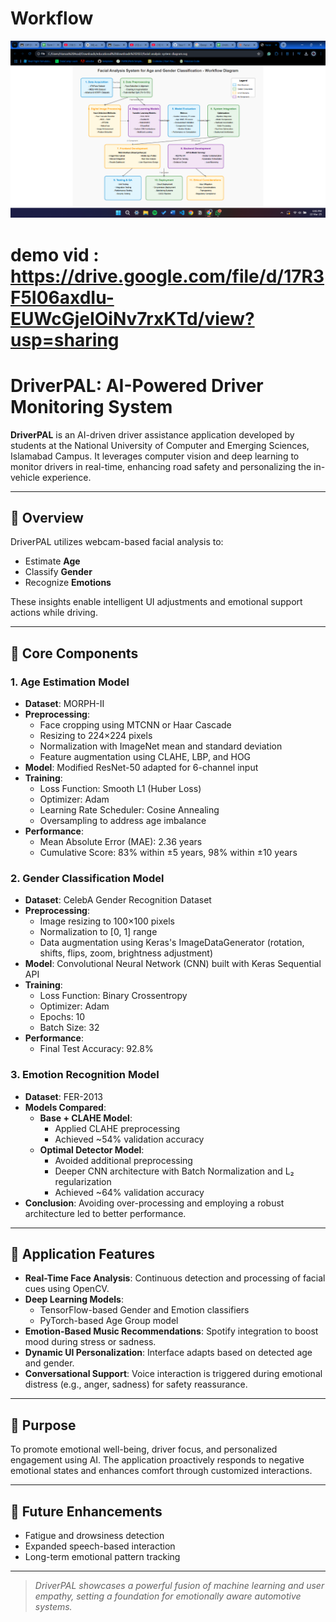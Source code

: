 # Workflow
![workflow : ](workflow.png)



# demo vid : https://drive.google.com/file/d/17R3F5I06axdIu-EUWcGjeIOiNv7rxKTd/view?usp=sharing
# DriverPAL: AI-Powered Driver Monitoring System

**DriverPAL** is an AI-driven driver assistance application developed by students at the National University of Computer and Emerging Sciences, Islamabad Campus. It leverages computer vision and deep learning to monitor drivers in real-time, enhancing road safety and personalizing the in-vehicle experience.

---

## 🚗 Overview

DriverPAL utilizes webcam-based facial analysis to:

- Estimate **Age**
- Classify **Gender**
- Recognize **Emotions**

These insights enable intelligent UI adjustments and emotional support actions while driving.

---

## 🧠 Core Components

### 1. Age Estimation Model

- **Dataset**: MORPH-II  
- **Preprocessing**:
  - Face cropping using MTCNN or Haar Cascade
  - Resizing to 224×224 pixels
  - Normalization with ImageNet mean and standard deviation
  - Feature augmentation using CLAHE, LBP, and HOG
- **Model**: Modified ResNet-50 adapted for 6-channel input
- **Training**:
  - Loss Function: Smooth L1 (Huber Loss)
  - Optimizer: Adam
  - Learning Rate Scheduler: Cosine Annealing
  - Oversampling to address age imbalance
- **Performance**:
  - Mean Absolute Error (MAE): 2.36 years
  - Cumulative Score: 83% within ±5 years, 98% within ±10 years

### 2. Gender Classification Model

- **Dataset**: CelebA Gender Recognition Dataset  
- **Preprocessing**:
  - Image resizing to 100×100 pixels
  - Normalization to [0, 1] range
  - Data augmentation using Keras's ImageDataGenerator (rotation, shifts, flips, zoom, brightness adjustment)
- **Model**: Convolutional Neural Network (CNN) built with Keras Sequential API
- **Training**:
  - Loss Function: Binary Crossentropy
  - Optimizer: Adam
  - Epochs: 10
  - Batch Size: 32
- **Performance**:
  - Final Test Accuracy: 92.8%

### 3. Emotion Recognition Model

- **Dataset**: FER-2013  
- **Models Compared**:
  - **Base + CLAHE Model**:
    - Applied CLAHE preprocessing
    - Achieved ~54% validation accuracy
  - **Optimal Detector Model**:
    - Avoided additional preprocessing
    - Deeper CNN architecture with Batch Normalization and L₂ regularization
    - Achieved ~64% validation accuracy
- **Conclusion**: Avoiding over-processing and employing a robust architecture led to better performance.

---

## 🚀 Application Features

- **Real-Time Face Analysis**: Continuous detection and processing of facial cues using OpenCV.
- **Deep Learning Models**:
  - TensorFlow-based Gender and Emotion classifiers
  - PyTorch-based Age Group model
- **Emotion-Based Music Recommendations**: Spotify integration to boost mood during stress or sadness.
- **Dynamic UI Personalization**: Interface adapts based on detected age and gender.
- **Conversational Support**: Voice interaction is triggered during emotional distress (e.g., anger, sadness) for safety reassurance.

---

## 🎯 Purpose

To promote emotional well-being, driver focus, and personalized engagement using AI. The application proactively responds to negative emotional states and enhances comfort through customized interactions.

---

## 🔮 Future Enhancements

- Fatigue and drowsiness detection  
- Expanded speech-based interaction  
- Long-term emotional pattern tracking


---

> *DriverPAL showcases a powerful fusion of machine learning and user empathy, setting a foundation for emotionally aware automotive systems.*
